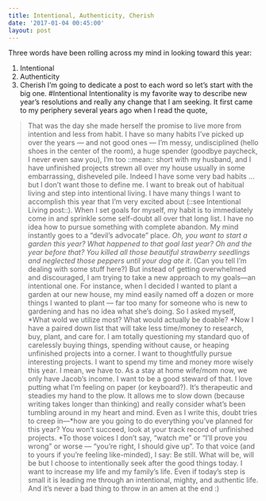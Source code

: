 ```yaml
---
title: Intentional, Authenticity, Cherish
date: '2017-01-04 00:45:00'
layout: post
---
```

Three words have been rolling across my mind in looking toward this year: 
1. Intentional
2. Authenticity 
3. Cherish
I’m going to dedicate a post to each word so let’s start with the big one. 
#Intentional 
Intentionality is my favorite way to describe new year’s resolutions and really any change that I am seeking. It first came to my periphery several years ago when I read the quote, 
> That was the day she made herself the promise to live more from intention and less from habit.
I have so many habits I’ve picked up over the years — and not good ones — I’m messy, undisciplined (hello shoes in the center of the room), a huge spender (goodbye paycheck, I never even saw you), I’m too ::mean:: short with my husband, and I have unfinished projects strewn all over my house usually in some embarrassing, disheveled pile. Indeed I have some very bad habits … but I don’t want those to define me. I want to break out of habitual living and step into intentional living. 
I have many things I want to accomplish this year that I’m very excited about (::see Intentional Living post::). When I set goals for myself, my habit is to immediately come in and sprinkle some self-doubt all over that long list. I have no idea how to pursue something with complete abandon. My mind instantly goes to a “devil’s advocate” place. *Oh, you want to start a garden this year? What happened to that goal last year? Oh and the year before that? You killed all those beautiful strawberry seedlings and neglected those peppers until your dog ate it*. (Can you tell I’m dealing with some stuff here?) But instead of getting overwhelmed and discouraged, I am trying to take a new approach to my goals—an intentional one. For instance, when I decided I wanted to plant a garden at our new house, my mind easily named off a dozen or more things I wanted to plant — far too many for someone who is new to gardening and has no idea what she’s doing. So I asked myself, *What wold we utilize most? What would actually be doable? *Now I have a paired down list that will take less time/money to research, buy, plant, and care for. 
I am totally questioning my standard quo of carelessly buying things, spending without cause, or heaping unfinished projects into a corner. I want to thoughtfully pursue interesting projects. I want to spend my time and money more wisely this year. I mean, we have to. As a stay at home wife/mom now, we only have Jacob’s income. I want to be a good steward of that. 
I love putting what I’m feeling on paper (or keyboard?). It’s therapeutic and steadies my hand to the plow. It allows me to slow down (because writing takes longer than thinking) and really consider what’s been tumbling around in my heart and mind. Even as I write this, doubt tries to creep in—*how are you going to do everything you’ve planned for this year? You won’t succeed, look at your track record of unfinished projects. *To those voices I don’t say, “watch me” or “I’ll prove you wrong” or worse — “you’re right, I should give up”. To that voice (and to yours if you’re feeling like-minded), I say:
> Be still. What will be, will be but I choose to intentionally seek after the good things today. I want to increase my life and my family’s life. Even if today’s step is small it is leading me through an intentional, mighty, and authentic life. 
And it’s never a bad thing to throw in an amen at the end :)